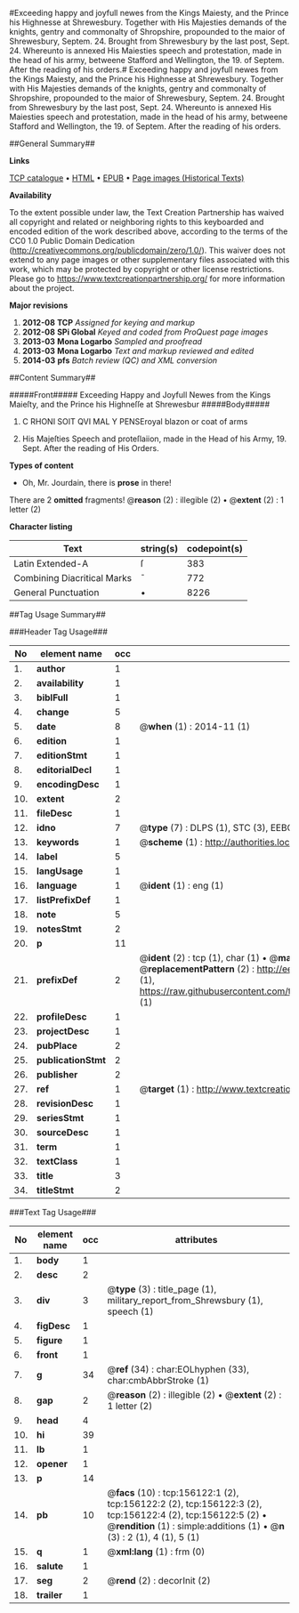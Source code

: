 #Exceeding happy and joyfull newes from the Kings Maiesty, and the Prince his Highnesse at Shrewesbury. Together with His Majesties demands of the knights, gentry and commonalty of Shropshire, propounded to the maior of Shrewesbury, Septem. 24. Brought from Shrewesbury by the last post, Sept. 24. Whereunto is annexed His Maiesties speech and protestation, made in the head of his army, betweene Stafford and Wellington, the 19. of Septem. After the reading of his orders.#
Exceeding happy and joyfull newes from the Kings Maiesty, and the Prince his Highnesse at Shrewesbury. Together with His Majesties demands of the knights, gentry and commonalty of Shropshire, propounded to the maior of Shrewesbury, Septem. 24. Brought from Shrewesbury by the last post, Sept. 24. Whereunto is annexed His Maiesties speech and protestation, made in the head of his army, betweene Stafford and Wellington, the 19. of Septem. After the reading of his orders.

##General Summary##

**Links**

[TCP catalogue](http://www.ota.ox.ac.uk/tcp/)  • 
[HTML](http://tei.it.ox.ac.uk/tcp/Texts-HTML/free/A84/A84236.html)  • 
[EPUB](http://tei.it.ox.ac.uk/tcp/Texts-EPUB/free/A84/A84236.epub) • 
[Page images (Historical Texts)](https://historicaltexts.jisc.ac.uk/eebo-99859293e)

**Availability**

To the extent possible under law, the Text Creation Partnership has waived all copyright and related or neighboring rights to this keyboarded and encoded edition of the work described above, according to the terms of the CC0 1.0 Public Domain Dedication (http://creativecommons.org/publicdomain/zero/1.0/). This waiver does not extend to any page images or other supplementary files associated with this work, which may be protected by copyright or other license restrictions. Please go to https://www.textcreationpartnership.org/ for more information about the project.

**Major revisions**

1. __2012-08__ __TCP__ *Assigned for keying and markup*
1. __2012-08__ __SPi Global__ *Keyed and coded from ProQuest page images*
1. __2013-03__ __Mona Logarbo__ *Sampled and proofread*
1. __2013-03__ __Mona Logarbo__ *Text and markup reviewed and edited*
1. __2014-03__ __pfs__ *Batch review (QC) and XML conversion*

##Content Summary##

#####Front#####
Exceeding Happy and Joyfull Newes from the Kings Maieſty, and the Prince his Highneſſe at Shrewesbur
#####Body#####

1. C RHONI SOIT QVI MAL Y PENSEroyal blazon or coat of arms

1. His Majeſties Speech and proteſlaiion, made in the Head of his Army, 19. Sept. After the reading of His Orders.

**Types of content**

  * Oh, Mr. Jourdain, there is **prose** in there!

There are 2 **omitted** fragments! 
 @__reason__ (2) : illegible (2)  •  @__extent__ (2) : 1 letter (2)

**Character listing**


|Text|string(s)|codepoint(s)|
|---|---|---|
|Latin Extended-A|ſ|383|
|Combining             Diacritical Marks|̄|772|
|General Punctuation|•|8226|

##Tag Usage Summary##

###Header Tag Usage###

|No|element name|occ|attributes|
|---|---|---|---|
|1.|__author__|1||
|2.|__availability__|1||
|3.|__biblFull__|1||
|4.|__change__|5||
|5.|__date__|8| @__when__ (1) : 2014-11 (1)|
|6.|__edition__|1||
|7.|__editionStmt__|1||
|8.|__editorialDecl__|1||
|9.|__encodingDesc__|1||
|10.|__extent__|2||
|11.|__fileDesc__|1||
|12.|__idno__|7| @__type__ (7) : DLPS (1), STC (3), EEBO-CITATION (1), PROQUEST (1), VID (1)|
|13.|__keywords__|1| @__scheme__ (1) : http://authorities.loc.gov/ (1)|
|14.|__label__|5||
|15.|__langUsage__|1||
|16.|__language__|1| @__ident__ (1) : eng (1)|
|17.|__listPrefixDef__|1||
|18.|__note__|5||
|19.|__notesStmt__|2||
|20.|__p__|11||
|21.|__prefixDef__|2| @__ident__ (2) : tcp (1), char (1)  •  @__matchPattern__ (2) : ([0-9\-]+):([0-9IVX]+) (1), (.+) (1)  •  @__replacementPattern__ (2) : http://eebo.chadwyck.com/downloadtiff?vid=$1&page=$2 (1), https://raw.githubusercontent.com/textcreationpartnership/Texts/master/tcpchars.xml#$1 (1)|
|22.|__profileDesc__|1||
|23.|__projectDesc__|1||
|24.|__pubPlace__|2||
|25.|__publicationStmt__|2||
|26.|__publisher__|2||
|27.|__ref__|1| @__target__ (1) : http://www.textcreationpartnership.org/docs/. (1)|
|28.|__revisionDesc__|1||
|29.|__seriesStmt__|1||
|30.|__sourceDesc__|1||
|31.|__term__|1||
|32.|__textClass__|1||
|33.|__title__|3||
|34.|__titleStmt__|2||


###Text Tag Usage###

|No|element name|occ|attributes|
|---|---|---|---|
|1.|__body__|1||
|2.|__desc__|2||
|3.|__div__|3| @__type__ (3) : title_page (1), military_report_from_Shrewsbury (1), speech (1)|
|4.|__figDesc__|1||
|5.|__figure__|1||
|6.|__front__|1||
|7.|__g__|34| @__ref__ (34) : char:EOLhyphen (33), char:cmbAbbrStroke (1)|
|8.|__gap__|2| @__reason__ (2) : illegible (2)  •  @__extent__ (2) : 1 letter (2)|
|9.|__head__|4||
|10.|__hi__|39||
|11.|__lb__|1||
|12.|__opener__|1||
|13.|__p__|14||
|14.|__pb__|10| @__facs__ (10) : tcp:156122:1 (2), tcp:156122:2 (2), tcp:156122:3 (2), tcp:156122:4 (2), tcp:156122:5 (2)  •  @__rendition__ (1) : simple:additions (1)  •  @__n__ (3) : 2 (1), 4 (1), 5 (1)|
|15.|__q__|1| @__xml:lang__ (1) : frm (0)|
|16.|__salute__|1||
|17.|__seg__|2| @__rend__ (2) : decorInit (2)|
|18.|__trailer__|1||
